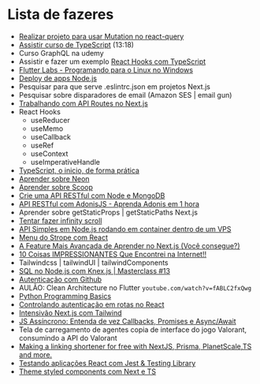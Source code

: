 # Lista de fazeres
- [Realizar projeto para usar Mutation no react-query](https://www.youtube.com/watch?v=Mvy1ahOJ8TA)
- [Assistir curso de TypeScript](https://www.youtube.com/watch?v=BwuLxPH8IDs&list=WL&index=1&t=1s) (13:18)
- Curso GraphQL na udemy
- Assistir e fazer um exemplo [React Hooks com TypeScript](https://www.youtube.com/watch?v=GOB-lawExXc)
- [Flutter Labs - Programando para o Linux no Windows](https://www.youtube.com/watch?v=K4JjrLSOmek)
- [Deploy de apps Node.js](https://www.youtube.com/watch?v=ICIz5dE3Xfg)
- Pesquisar para que serve .eslintrc.json em projetos Next.js
- Pesquisar sobre disparadores de email (Amazon SES | email gun)
- [Trabalhando com API Routes no Next.js](https://www.youtube.com/watch?v=ZDSiAwuoX0c&t=1607s)
- React Hooks
	- useReducer
	- useMemo
	- useCallback
	- useRef
	- useContext
    - useImperativeHandle
- [TypeScript, o inicio, de forma prática](https://www.youtube.com/watch?v=0mYq5LrQN1s)
- [Aprender sobre Neon](https://neon.tech/)
- [Aprender sobre Scoop](https://scoop.sh/)
- [Crie uma API RESTful com Node e MongoDB](https://www.youtube.com/watch?v=K5QaTfE5ylk)
- [API RESTful com AdonisJS - Aprenda Adonis em 1 hora](https://www.youtube.com/watch?v=y8XfJJYhXPE)
- Aprender sobre getStaticProps | getStaticPaths Next.js
- [Tentar fazer infinity scroll](https://gist.github.com/ivandoric/2f770c7b8c165d76a431e34c98312d76)
- [API Simples em Node.js rodando em container dentro de um VPS](https://www.youtube.com/watch?v=MiAiFTQjitc)
- [Menu do Strope com React](https://www.youtube.com/watch?v=B7V0q0ZSz2o)
- [A Feature Mais Avançada de Aprender no Next.js (Você consegue?)](https://www.youtube.com/watch?v=V2T_bkOs0xA)
- [10 Coisas IMPRESSIONANTES Que Encontrei na Internet!!](https://www.youtube.com/watch?v=m26jErLd5ds)
- Tailwindcss | tailwindUI | tailwindComponents
- [SQL no Node.js com Knex.js | Masterclass #13](https://www.youtube.com/watch?v=U7GjS3FuSkA)
- [Autenticação com Github](https://www.youtube.com/watch?v=OE4IupjQjzE)
- AULÃO: Clean Architecture no Flutter `youtube.com/watch?v=fABLC2fxQwg`
- [Python Programming Basics](https://www.youtube.com/watch?v=bIjJVKmAz98)
- [Controlando autenticação em rotas no React](https://www.youtube.com/watch?v=sYe4r8WXGQg)
- [Intensivão Next.js com Tailwind](https://www.youtube.com/watch?v=VlZpDr59sjk)
- [JS Assíncrono: Entenda de vez Callbacks, Promises e Async/Await](https://www.youtube.com/watch?v=7Bs4-rqbCQc)
- Tela de carregamento de agentes copia de interface do jogo Valorant, consumindo a API do Valorant
- [Making a linking shortener for free with NextJS, Prisma, PlanetScale,TS and more.](https://www.youtube.com/watch?v=qcyEtvSiM9c)
- [Testando aplicações React com Jest & Testing Library](https://www.youtube.com/watch?v=edXudaVB0Bg)
- [Theme styled components com Next e TS](https://dev.to/jjairojr/light-mode-e-dark-mode-e-temas-customizados-com-styled-components-e-nextjs-com-typescript-1pmh)